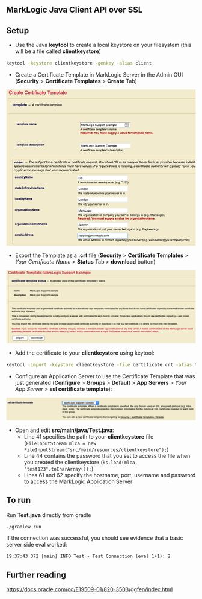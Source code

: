 ## MarkLogic Java Client API over SSL

## Setup

* Use the Java **keytool** to create a local keystore on your filesystem (this will be a file called **clientkeystore**)

```bash
keytool -keystore clientkeystore -genkey -alias client
```

* Create a Certificate Template in MarkLogic Server in the Admin GUI (**Security** > **Certificate Templates** > **Create** Tab)

![Certificate Template Example](src/main/resources/images/create-certificate-template.png?raw=true "Create Certificate Template")

* Export the Template as a **.crt** file (**Security** > **Certificate Templates** > *Your Certificate Name* > **Status** Tab >  **download** button)


![Certificate Template Example](src/main/resources/images/download-cert.png?raw=true "Create Certificate Template")

* Add the certificate to your **clientkeystore** using keytool:


```bash
keytool -import -keystore clientkeystore -file certificate.crt -alias theCARoot
```

* Configure an Application Server to use the Certificate Template that was just generated (**Configure** > **Groups** > **Default** > **App Servers** > *Your App Server* > **ssl certificate template**):

![Certificate Template Example](src/main/resources/images/set-template-on-appserver.png?raw=true "Create Certificate Template")


* Open and edit **src/main/java/Test.java**:
  * Line 41 specifies the path to your **clientkeystore** file (`FileInputStream mlca = new FileInputStream("src/main/resources/clientkeystore");`)
  * Line 44 contains the password that you set to access the file when you created the clientkeystore (`ks.load(mlca, "test123".toCharArray());`)
  * Lines 61 and 62 specify the hostname, port, username and password to access the MarkLogic Application Server


## To run

Run **Test.java** directly from gradle

```bash
./gradlew run
```

If the connection was successful, you should see evidence that a basic server side eval worked:

```
19:37:43.372 [main] INFO Test - Test Connection (eval 1+1): 2
```

## Further reading

https://docs.oracle.com/cd/E19509-01/820-3503/ggfen/index.html
